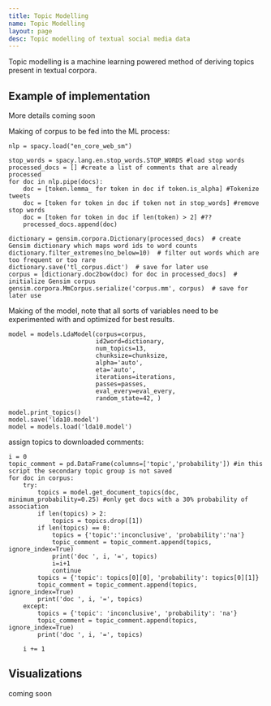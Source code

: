 ```yaml
---
title: Topic Modelling
name: Topic Modelling
layout: page
desc: Topic modelling of textual social media data
---
```


Topic modelling is a machine learning powered method of deriving topics present in textual corpora.

<h2>Example of implementation</h2>
More details coming soon

Making of corpus to be fed into the ML process:

    nlp = spacy.load("en_core_web_sm")
    
    stop_words = spacy.lang.en.stop_words.STOP_WORDS #load stop words
    processed_docs = [] #create a list of comments that are already processed
    for doc in nlp.pipe(docs):
        doc = [token.lemma_ for token in doc if token.is_alpha] #Tokenize tweets
        doc = [token for token in doc if token not in stop_words] #remove stop words
        doc = [token for token in doc if len(token) > 2] #??
        processed_docs.append(doc)
    
    dictionary = gensim.corpora.Dictionary(processed_docs)  # create Gensim dictionary which maps word ids to word counts
    dictionary.filter_extremes(no_below=10)  # filter out words which are too frequent or too rare
    dictionary.save('tl_corpus.dict')  # save for later use
    corpus = [dictionary.doc2bow(doc) for doc in processed_docs]  # initialize Gensim corpus
    gensim.corpora.MmCorpus.serialize('corpus.mm', corpus)  # save for later use

Making of the model, note that all sorts of variables need to be experimented with and optimized for best results.

    model = models.LdaModel(corpus=corpus,
                            id2word=dictionary,
                            num_topics=13,
                            chunksize=chunksize,
                            alpha='auto',
                            eta='auto',
                            iterations=iterations,
                            passes=passes,
                            eval_every=eval_every,
                            random_state=42, )
    
    model.print_topics()
    model.save('lda10.model')
    model = models.load('lda10.model')
    
assign topics to downloaded comments:

    i = 0
    topic_comment = pd.DataFrame(columns=['topic','probability']) #in this script the secondary topic group is not saved
    for doc in corpus:
        try:
            topics = model.get_document_topics(doc, minimum_probability=0.25) #only get docs with a 30% probability of association
            if len(topics) > 2:
                topics = topics.drop([1])
            if len(topics) == 0:
                topics = {'topic':'inconclusive', 'probability':'na'}
                topic_comment = topic_comment.append(topics, ignore_index=True)
                print('doc ', i, '=', topics)
                i=i+1
                continue
            topics = {'topic': topics[0][0], 'probability': topics[0][1]}
            topic_comment = topic_comment.append(topics, ignore_index=True)
            print('doc ', i, '=', topics)
        except:
            topics = {'topic': 'inconclusive', 'probability': 'na'}
            topic_comment = topic_comment.append(topics, ignore_index=True)
            print('doc ', i, '=', topics)
    
        i += 1


<h2>Visualizations</h2>
coming soon